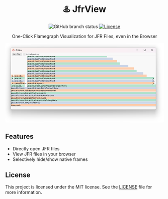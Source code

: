 
<div align="center">
<h1>♨️ JfrView</h1>
<p>

![GitHub branch status](https://img.shields.io/github/checks-status/beatbrot/jfrview/master)
[![License](https://img.shields.io/github/license/beatbrot/jfrview)](https://mit-license.org/)

</p>
<p>
One-Click Flamegraph Visualization for JFR Files, even in the Browser
</p>

<picture>
    <img alt="Screenshot of JfrView" src=".github/media/screenshot.png" />
</picture>

</div>


## Features

- Directly open JFR files
- View JFR files in your browser
- Selectively hide/show native frames

## License

This project is licensed under the MIT license. See the [LICENSE](LICENSE) file for more information.
